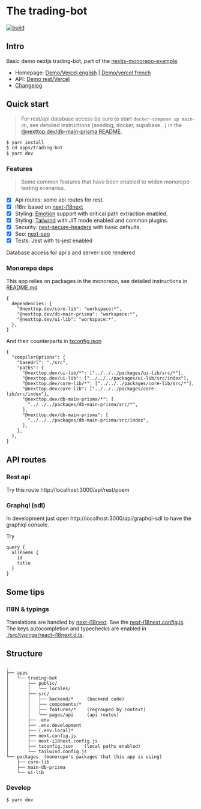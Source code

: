 # The trading-bot

<p align="left">
  <a aria-label="Build" href="https://github.com/hunght/nextjs-monorepo/actions?query=workflow%3ACI">
    <img alt="build" src="https://img.shields.io/github/workflow/status/hunght/nextjs-monorepo/CI-trading-bot/main?label=CI&logo=github&style=flat-quare&labelColor=000000" />
  </a>
</p>

## Intro

Basic demo nextjs trading-bot, part of the [nextjs-monorepo-example](https://github.com/hunght/nextjs-monorepo).

- Homepage: [Demo/Vercel english](https://nextjs-monorepo-example-trading-bot.vercel.app/en/home) | [Demo/vercel french](https://nextjs-monorepo-example-trading-bot.vercel.app/fr/home)
- API: [Demo rest/Vercel](https://nextjs-monorepo-example-trading-bot.vercel.app/api/rest/post/1)
- [Changelog](https://github.com/hunght/nextjs-monorepo/blob/main/apps/trading-bot/CHANGELOG.md)

## Quick start

> For rest/api database access be sure to start `docker-compose up main-db`,
> see detailed instructions (seeding, docker, supabase...) in the [@nexttop.dev/db-main-prisma README](https://github.com/hunght/nextjs-monorepo/blob/main/packages/db-main-prisma/README.md).

```bash
$ yarn install
$ cd apps/trading-bot
$ yarn dev
```

### Features

> Some common features that have been enabled to widen monorepo testing scenarios.

- [x] Api routes: some api routes for rest.
- [x] I18n: based on [next-i18next](https://github.com/isaachinman/next-i18next)
- [x] Styling: [Emotion](https://emotion.sh/) support with critical path extraction enabled.
- [x] Styling: [Tailwind](https://tailwindcss.com/) with JIT mode enabled and common plugins.
- [x] Security: [next-secure-headers](https://github.com/jagaapple/next-secure-headers) with basic defaults.
- [x] Seo: [next-seo](https://github.com/garmeeh/next-seo)
- [x] Tests: Jest with ts-jest enabled

Database access for api's and server-side rendered

### Monorepo deps

This app relies on packages in the monorepo, see detailed instructions in [README.md](https://github.com/hunght/nextjs-monorepo)

```json5
{
  dependencies: {
    "@nexttop.dev/core-lib": "workspace:*",
    "@nexttop.dev/db-main-prisma": "workspace:*",
    "@nexttop.dev/ui-lib": "workspace:*",
  },
}
```

And their counterparts in [tsconfig.json](./tsconfig.json)

```json5
{
  "compilerOptions": {
    "baseUrl": "./src",
    "paths": {
      "@nexttop.dev/ui-lib/*": ["../../../packages/ui-lib/src/*"],
      "@nexttop.dev/ui-lib": ["../../../packages/ui-lib/src/index"],
      "@nexttop.dev/core-lib/*": ["../../../packages/core-lib/src/*"],
      "@nexttop.dev/core-lib": ["../../../packages/core-lib/src/index"],
      "@nexttop.dev/db-main-prisma/*": [
        "../../../packages/db-main-prisma/src/*",
      ],
      "@nexttop.dev/db-main-prisma": [
        "../../../packages/db-main-prisma/src/index",
      ],
    },
  },
}
```

## API routes

### Rest api

Try this route http://localhost:3000/api/rest/poem

### Graphql (sdl)

In development just open http://localhost:3000/api/graphql-sdl to have the graphiql console.

Try

```gql
query {
  allPoems {
    id
    title
  }
}
```

## Some tips

### I18N & typings

Translations are handled by [next-i18next](https://github.com/isaachinman/next-i18next).
See the [next-i18next.config.js](./next-i18next.config.js).
The keys autocompletion and typechecks are enabled in [./src/typings/react-i18next.d.ts](./src/typings/react-i18next.d.ts).

## Structure

```
.
├── apps
│   └── trading-bot
│       ├── public/
│       │   └── locales/
│       ├── src/
│       │   ├── backend/*     (backend code)
│       │   ├── components/*
│       │   ├── features/*    (regrouped by context)
│       │   └── pages/api     (api routes)
│       ├── .env
│       ├── .env.development
│       ├── (.env.local)*
│       ├── next.config.js
│       ├── next-i18next.config.js
│       ├── tsconfig.json    (local paths enabled)
│       └── tailwind.config.js
└── packages  (monorepo's packages that this app is using)
    ├── core-lib
    ├── main-db-prisma
    └── ui-lib
```

### Develop

```
$ yarn dev
```
